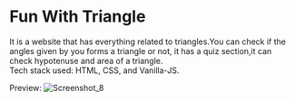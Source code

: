 # Fun With Triangle
It is a website that has everything related to triangles.You can check if the angles given by you forms a triangle or not, it has a quiz section,it can check hypotenuse and area of a triangle.<br>
Tech stack used: HTML, CSS, and Vanilla-JS.<br>

Preview:
![Screenshot_8](https://user-images.githubusercontent.com/73245914/180746256-3b1562d6-ebf4-4044-b6a9-90dedc675666.jpg)

